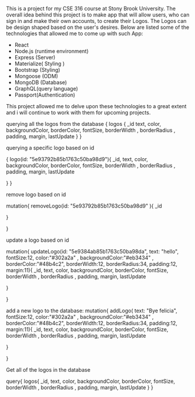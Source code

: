 This is a project for my CSE 316 course at Stony Brook University.
The overall idea behind this project is to make app that will allow users, who can sign in and make their own accounts, to create their Logos. The Logos can be design shaped based on the user's desires. 
Below are listed some of the technologies that allowed me to come up with such App:
- React 
- Node.js (runtime environment)
- Express (Server)
- Materialize( Styling ) 
- Bootstrap (Styling)
- Mongoose (ODM)
- MongoDB (Database)
- GraphQL(query language)
- Passport(Authentication)

This project allowed me to delve upon these technologies to a great extent and i will continue to work with them for upcoming projects.


querying all the logos from the database
{
  logos {
    _id
    text,
    color, 
    backgroundColor, 
    borderColor, 
    fontSize, 
    borderWidth ,
    borderRadius ,
    padding, 
    margin,
    lastUpdate
  }
}


querying a specific logo based on id

{
  logo(id: "5e93792b85b1763c50ba98d9"){
    _id,
  text,
  color, 
  backgroundColor, 
  borderColor, 
  fontSize, 
  borderWidth ,
  borderRadius ,
  padding, 
  margin,
  lastUpdate
    
  }
}


remove logo based on id 

mutation{
  removeLogo(id: "5e93792b85b1763c50ba98d9" ){
    _id
    
  }

}

update a logo based on id

  
mutation{
  updateLogo(id: "5e9384ab85b1763c50ba98da", text: "hello", fontSize:12, color:"#302a2a" , 
    backgroundColor:"#eb3434" , borderColor:"#48b4c2", borderWidth:12, borderRadius:34, padding:12,
  margin:11){
     _id,
  text,
  color, 
  backgroundColor, 
  borderColor, 
  fontSize, 
  borderWidth ,
  borderRadius ,
  padding, 
  margin,
  lastUpdate
  
  }

}

add a new logo to the database:
mutation{
  addLogo( text: "Bye felicia", fontSize:12, color:"#302a2a" , 
    backgroundColor:"#eb3434" , borderColor:"#48b4c2", borderWidth:12, borderRadius:34, padding:12,
  margin:11){
     _id,
  text,
  color, 
  backgroundColor, 
  borderColor, 
  fontSize, 
  borderWidth ,
  borderRadius ,
  padding, 
  margin,
  lastUpdate
  
  }

}


Get all of the logos in the database

query{
  logos{
    _id,
  text,
  color, 
  backgroundColor, 
  borderColor, 
  fontSize, 
  borderWidth ,
  borderRadius ,
  padding, 
  margin,
  lastUpdate
  }
}


